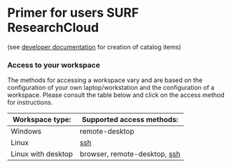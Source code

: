 # Primer for users SURF ResearchCloud
(see [developer documentation](index.md) for creation of catalog items)   


### Access to your workspace
The methods for accessing a workspace vary and are based on 
the configuration of your own laptop/workstation and the
configuration of a workspace. Please consult the table below
and click on the access method for instructions.

| Workspace type:     | Supported access methods: |
| ------------------- | --------------- |
| Windows             | remote-desktop  |
| Linux               | [ssh](primer/access-ssh.md)             |
| Linux with desktop  | browser, remote-desktop, [ssh](primer/access-ssh.md) |




